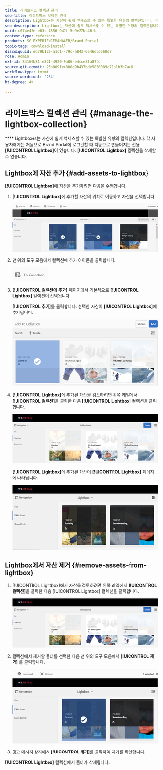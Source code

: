 ```yaml
---
title: 라이트박스 컬렉션 관리
seo-title: 라이트박스 컬렉션 관리
description: Lightbox는 자산에 쉽게 액세스할 수 있는 특별한 유형의 컬렉션입니다. 각 사용자에게는 처음으로 Brand Portal에 로그인할 때 자동으로 만들어지는 독점 라이트박스가 있습니다. Lightbox 컬렉션을 삭제할 수 없습니다.
seo-description: Lightbox는 자산에 쉽게 액세스할 수 있는 특별한 유형의 컬렉션입니다. 각 사용자에게는 처음으로 Brand Portal에 로그인할 때 자동으로 만들어지는 독점 라이트박스가 있습니다. Lightbox 컬렉션을 삭제할 수 없습니다.
uuid: c074e45e-e63c-4856-947f-5e9e27bc46fb
content-type: reference
products: SG_EXPERIENCEMANAGER/Brand_Portal
topic-tags: download-install
discoiquuid: ed79b120-a1c1-479c-a843-6546dcc660d7
role: Admin
exl-id: 84160b81-e321-4920-9a86-e4cce3fa874c
source-git-commit: 26b009fec800d9b437bde5838009c71b1b3b7ac6
workflow-type: tm+mt
source-wordcount: '284'
ht-degree: 4%

---
```


# 라이트박스 컬렉션 관리 {#manage-the-lightbox-collection}

**** Lightboxes는 자산에 쉽게 액세스할 수 있는 특별한 유형의 컬렉션입니다. 각 사용자에게는 처음으로 Brand Portal에 로그인할 때 자동으로 만들어지는 전용 **[!UICONTROL Lightbox]**&#x200B;이 있습니다. **[!UICONTROL Lightbox]** 컬렉션을 삭제할 수 없습니다.

## Lightbox에 자산 추가 {#add-assets-to-lightbox}

**[!UICONTROL Lightbox]**&#x200B;에 자산을 추가하려면 다음을 수행합니다.

1. **[!UICONTROL Lightbox]**&#x200B;에 추가할 자산의 위치로 이동하고 자산을 선택합니다.

   ![](assets/link_sharing_assetselection.png)

1. 맨 위의 도구 모음에서 컬렉션에 추가 아이콘을 클릭합니다.

   ![](assets/add_to_collection.png)

1. **[!UICONTROL 컬렉션에 추가]** 페이지에서 기본적으로 **[!UICONTROL Lightbox]** 컬렉션이 선택됩니다.

   **[!UICONTROL 추가]**&#x200B;를 클릭합니다. 선택한 자산이 **[!UICONTROL Lightbox]**&#x200B;에 추가됩니다.

   ![](assets/add_to_collectionlightbox.png)

1. **[!UICONTROL Lightbox]**&#x200B;에 추가된 자산을 검토하려면 왼쪽 레일에서 **[!UICONTROL 컬렉션]**&#x200B;을 클릭한 다음 **[!UICONTROL Lightbox]** 컬렉션을 클릭합니다.

   ![](assets/collections_lightbox.png)

   **[!UICONTROL Lightbox]**&#x200B;에 추가된 자산이 **[!UICONTROL Lightbox]** 페이지에 나타납니다.

   ![](assets/added_to_collectionlightbox.png)

## Lightbox에서 자산 제거 {#remove-assets-from-lightbox}

1. [!UICONTROL Lightbox]에서 자산을 검토하려면 왼쪽 레일에서 **[!UICONTROL 컬렉션]**&#x200B;을 클릭한 다음 [!UICONTROL Lightbox] 컬렉션을 클릭합니다.

   ![](assets/collections_lightbox-1.png)

1. 컬렉션에서 제거할 폴더를 선택한 다음 맨 위의 도구 모음에서 **[!UICONTROL 제거]** 를 클릭합니다.

   ![](assets/collections_lightboxdelete.png)

1. 경고 메시지 상자에서 **[!UICONTROL 제거]**&#x200B;를 클릭하여 제거를 확인합니다.

**[!UICONTROL Lightbox]** 컬렉션에서 폴더가 삭제됩니다.
